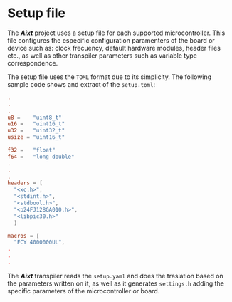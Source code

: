 # Setup file

The **_Aixt_** project uses a setup file for each supported microcontroller. This file configures the especific configuration paramenters of the board or device such as: clock frecuency, default hardware modules, header files etc., as well as other transpiler parameters such as variable type correspondence.

The setup file uses the `TOML` format due to its simplicity. The following sample code shows and extract of the `setup.toml`:

```toml
.
.
.
u8 =    "uint8_t"
u16 =   "uint16_t"
u32 =   "uint32_t"
usize = "uint16_t"

f32 =   "float"
f64 =   "long double"
.
.
.
headers = [
  "<xc.h>",
  "<stdint.h>",
  "<stdbool.h>",
  "<p24FJ128GA010.h>",
  "<libpic30.h>"
  ]

macros = [
  "FCY 4000000UL",
.
.
.
```

The **_Aixt_** transpiler reads the `setup.yaml` and does the traslation based on the parameters written on it, as well as it generates `settings.h` adding the specific parameters of the microcontroller or board.  

